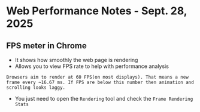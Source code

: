 # Web Performance Notes - Sept. 28, 2025

## FPS meter in Chrome 
- It shows how smoothly the web page is rendering 
- Allows you to view FPS rate to help with performance analysis

```
Browsers aim to render at 60 FPS(on most displays). That means a new frame every ~16.67 ms. If FPS are below this number then animation and scrolling looks laggy.
```
- You just need to open the `Rendering` tool and check the `Frame Rendering Stats`
